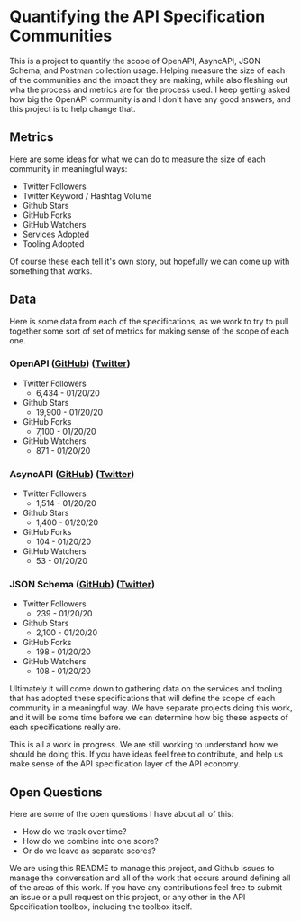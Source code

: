 # Quantifying the API Specification Communities
This is a project to quantify the scope of OpenAPI, AsyncAPI, JSON Schema, and Postman collection usage. Helping measure the size of each of the communities and the impact they are making, while also fleshing out wha the process and metrics are for the process used. I keep getting asked how big the OpenAPI community is and I don't have any good answers, and this project is to help change that.

## Metrics
Here are some ideas for what we can do to measure the size of each community in meaningful ways:

- Twitter Followers
- Twitter Keyword / Hashtag Volume
- Github Stars
- GitHub Forks
- GitHub Watchers
- Services Adopted
- Tooling Adopted

Of course these each tell it's own story, but hopefully we can come up with something that works.

## Data
Here is some data from each of the specifications, as we work to try to pull together some sort of set of metrics for making sense of the scope of each one.

### OpenAPI ([GitHub](https://github.com/OAI/OpenAPI-Specification)) ([Twitter](https://twitter.com/OpenApiSpec))

- Twitter Followers
  - 6,434 - 01/20/20
- Github Stars
  - 19,900 - 01/20/20
- GitHub Forks
  - 7,100 - 01/20/20
- GitHub Watchers
  - 871 - 01/20/20

### AsyncAPI ([GitHub](https://github.com/OAI/OpenAPI-Specification)) ([Twitter](https://twitter.com/AsyncAPISpec))

- Twitter Followers
  - 1,514 - 01/20/20
- Github Stars
  - 1,400 - 01/20/20
- GitHub Forks
  - 104 - 01/20/20
- GitHub Watchers
  - 53 - 01/20/20

### JSON Schema ([GitHub](hhttps://github.com/json-schema-org/json-schema-spec)) ([Twitter](https://twitter.com/jsonschema))

- Twitter Followers
  - 239 - 01/20/20
- Github Stars
  - 2,100 - 01/20/20
- GitHub Forks
  - 198 - 01/20/20
- GitHub Watchers
  - 108 - 01/20/20

Ultimately it will come down to gathering data on the services and tooling that has adopted these specifications that will define the scope of each community in a meaningful way. We have separate projects doing this work, and it will be some time before we can determine how big these aspects of each specifications really are.

This is all a work in progress. We are still working to understand how we should be doing this. If you have ideas feel free to contribute, and help us make sense of the API specification layer of the API economy.

## Open Questions
Here are some of the open questions I have about all of this:

- How do we track over time?
- How do we combine into one score?
- Or do we leave as separate scores?

We are using this README to manage this project, and Github issues to manage the conversation and all of the work that occurs around defining all of the areas of this work. If you have any contributions feel free to submit an issue or a pull request on this project, or any other in the API Specification toolbox, including the toolbox itself.
